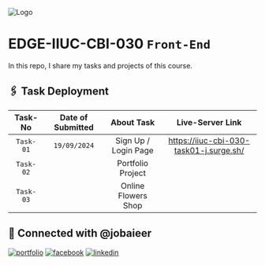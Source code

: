 ![Logo](https://i.ibb.co.com/sjv4wWc/EDGE.png)

# EDGE-IIUC-CBI-030 `Front-End`

In this repo, I share my tasks and projects of this course.

## 🖇️ Task Deployment

|  Task-No  | Date of Submitted |      About Task      |            Live-Server Link             |
| :-------: | :---------------: | :------------------: | :-------------------------------------: |
| `Task-01` |   `19/09/2024`    | Sign Up / Login Page | https://iiuc-cbi-030-task01-j.surge.sh/ |
| `Task-02` |                   |  Portfolio Project   |                                         |
| `Task-03` |                   | Online Flowers Shop  |                                         |

## 🔗 Connected with @jobaieer

[![portfolio](https://img.shields.io/badge/my_portfolio-000?style=for-the-badge&logo=ko-fi&logoColor=white)](https://jobaieer.surge.sh)
[![facebook](https://img.shields.io/badge/facebook-316FF6?style=for-the-badge&logo=facebook&logoColor=white)](https://facebook.com/jobaieerofficial)
[![linkedin](https://img.shields.io/badge/linkedin-0A66C2?style=for-the-badge&logo=linkedin&logoColor=white)](https://www.linkedin.com/in/jobaieer)
